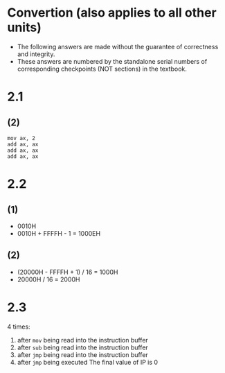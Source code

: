 # Convertion (also applies to all other units)
- The following answers are made without the guarantee of correctness and integrity.  
- These answers are numbered by the standalone serial numbers of corresponding checkpoints (NOT sections) in the textbook. 
# 2.1
## (2)
```assembly
mov ax, 2
add ax, ax
add ax, ax
add ax, ax
```
# 2.2
## (1)
- 0010H
- 0010H + FFFFH - 1 = 1000EH
## (2)
- (20000H - FFFFH + 1) / 16 = 1000H
- 20000H / 16 = 2000H
# 2.3
4 times:
1. after `mov` being read into the instruction buffer
2. after `sub` being read into the instruction buffer
3. after `jmp` being read into the instruction buffer
4. after `jmp` being executed
The final value of IP is 0
